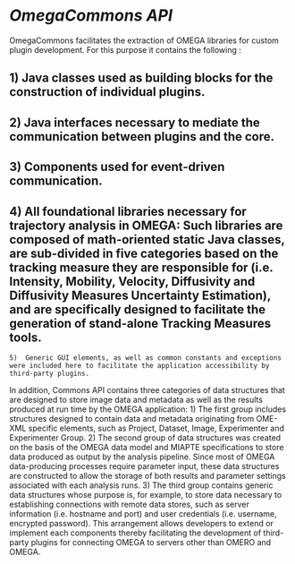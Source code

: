 # *OmegaCommons API*


OmegaCommons facilitates the extraction of OMEGA libraries for custom plugin development.
For this purpose it contains the following :

## 1) Java classes used as building blocks for the construction of individual plugins. 
## 2) Java interfaces necessary to mediate the communication between plugins and the core.
## 3) Components used for event-driven communication. 
## 4) All foundational libraries necessary for trajectory analysis in OMEGA: Such libraries are composed of math-oriented static Java classes, are sub-divided in five categories based on the tracking measure they are responsible for (i.e. Intensity, Mobility, Velocity, Diffusivity and Diffusivity Measures Uncertainty Estimation), and are specifically designed to facilitate the generation of stand-alone Tracking Measures tools. 

	5)	Generic GUI elements, as well as common constants and exceptions were included here to facilitate the application accessibility by third-party plugins.

In addition, Commons API contains three categories of data structures that are designed to store image data and metadata as well as the results produced at run time by the OMEGA application: 
	1)	The first group includes structures designed to contain data and metadata originating from OME-XML specific elements, such as Project, Dataset, Image, Experimenter and Experimenter Group. 
	2)	The second group of data structures was created on the basis of the OMEGA data model and MIAPTE specifications to store data produced as output by the analysis pipeline. Since most of OMEGA data-producing processes require parameter input, these data structures are constructed to allow the storage of both results and parameter settings associated with each analysis runs. 
	3)	The third group contains generic data structures whose purpose is, for example, to store data necessary to establishing connections with remote data stores, such as server information (i.e. hostname and port) and user credentials (i.e. username, encrypted password). This arrangement allows developers to extend or implement each components thereby facilitating the development of third-party plugins for connecting OMEGA to servers other than OMERO and OMEGA.
